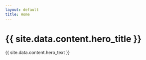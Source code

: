 ```yaml
---
layout: default
title: Home
---
```


<div class="hero">
  <h1 data-cms-key="hero_title">{{ site.data.content.hero_title }}</h1>
  <p data-cms-key="hero_text">{{ site.data.content.hero_text }}</p>
</div>